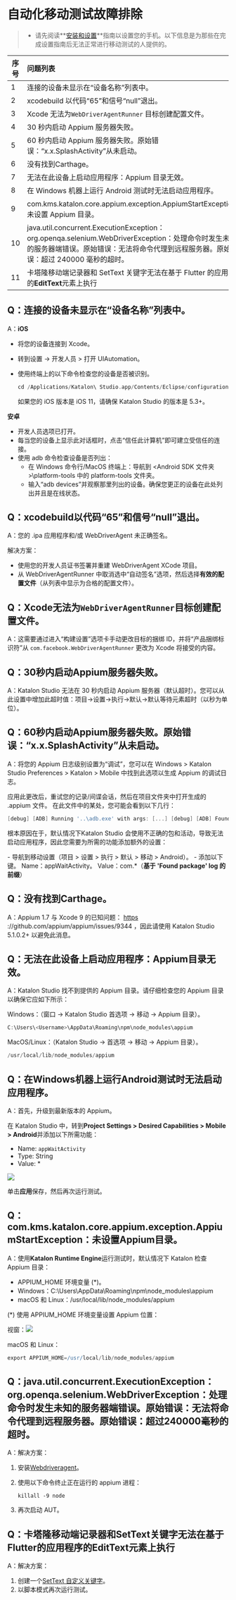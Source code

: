 # 自动化移动测试故障排除

   > - 请先阅读**[安装和设置](https://docs.katalon.com/display/KD/Before+You+Start)**指南以设置您的手机。以下信息是为那些在完成设置指南后无法正常进行移动测试的人提供的。

| 序号 | 问题列表                                                     |
| ------ | :-------------------------------------------------------- |
| 1    | 连接的设备未显示在“设备名称”列表中。                         |
| 2    | xcodebuild 以代码“65”和信号“null”退出。                      |
| 3    | Xcode 无法为`WebDriverAgentRunner` 目标创建配置文件。        |
| 4    | 30 秒内启动 Appium 服务器失败。                              |
| 5    | 60 秒内启动 Appium 服务器失败。原始错误：“x.x.SplashActivity”从未启动。 |
| 6    | 没有找到Carthage。                                     |
| 7    | 无法在此设备上启动应用程序：Appium 目录无效。                |
| 8    | 在 Windows 机器上运行 Android 测试时无法启动应用程序。       |
| 9    | com.kms.katalon.core.appium.exception.AppiumStartException：未设置 Appium 目录。 |
| 10   | java.util.concurrent.ExecutionException：org.openqa.selenium.WebDriverException：处理命令时发生未知的服务器端错误。原始错误：无法将命令代理到远程服务器。原始错误：超过 240000 毫秒的超时。 |
| 11   | 卡塔隆移动端记录器和 SetText 关键字无法在基于 Flutter 的应用程序的**EditText**元素上执行 |

## Q：连接的设备未显示在“设备名称”列表中。
A：**iOS**

- 将您的设备连接到 Xcode。

- 转到设置 -> 开发人员 > 打开 UIAutomation。

- 使用终端上的以下命令检查您的设备是否被识别。

  ```groovy
  cd /Applications/Katalon\ Studio.app/Contents/Eclipse/configuration/resources/tools/imobiledevice  idevice_id -l
  ```

  如果您的 iOS 版本是 iOS 11，请确保 Katalon Studio 的版本是 5.3+。

**安卓**

- 开发人员选项已打开。
- 每当您的设备上显示此对话框时，点击“信任此计算机”即可建立受信任的连接。
- 使用 adb 命令检查设备是否列出：
  - 在 Windows 命令行/MacOS 终端上：导航到 <Android SDK 文件夹>\platform-tools 中的 platform-tools 文件夹。
  - 输入“adb devices”并观察那里列出的设备。确保您更正的设备在此处列出并且是在线状态。 

## Q：xcodebuild以代码“65”和信号“null”退出。
A：您的 .ipa 应用程序和/或 WebDriverAgent 未正确签名。

解决方案：

- 使用您的开发人员证书签署并重建 WebDriverAgent XCode 项目。
- 从 WebDriverAgentRunner 中取消选中“自动签名”选项，然后选择**有效的配置文件**（从列表中显示为合格的配置文件）。

## Q：Xcode无法为`WebDriverAgentRunner`目标创建配置文件。
A：这需要通过进入“构建设置”选项卡手动更改目标的捆绑 ID，并将“产品捆绑标识符”从 `com.facebook.WebDriverAgentRunner` 更改为 Xcode 将接受的内容。
## Q：30秒内启动Appium服务器失败。
A：Katalon Studio 无法在 30 秒内启动 Appium 服务器（默认超时）。您可以从此设置中增加此超时值：项目→设置→执行→默认→默认等待元素超时（以秒为单位）。
## Q：60秒内启动Appium服务器失败。原始错误：“x.x.SplashActivity”从未启动。
A：将您的 Appium 日志级别设置为“调试”，您可以在 Windows > Katalon Studio Preferences > Katalon > Mobile 中找到此选项以生成 Appium 的调试日志。

应用此更改后，重试您的记录/间谍会话，然后在项目文件夹中打开生成的 .appium 文件。 
在此文件中的某处，您可能会看到以下几行： 

```groovy
[debug] [ADB] Running '..\adb.exe' with args: [...] [debug] [ADB] Found package: 'com.abc.def.xyz' and fully qualified activity name : 'com.egh.jik' [debug] [ADB] Incorrect package and activity. Retrying.
```

 

根本原因在于，默认情况下Katalon Studio 会使用不正确的包和活动，导致无法启动应用程序，因此您需要为所需的功能添加额外的设置： 

 \- 导航到移动设置（项目 > 设置 > 执行 > 默认 > 移动 > Android）。 
 \- 添加以下键。
  Name：appWaitActivity。 
  Value：com.*（**基于 'Found package' log 的前缀**）

## Q：没有找到Carthage。
A：Appium 1.7 与 Xcode 9 的已知问题： [https](https://github.com/appium/appium/issues/9344) ://github.com/appium/appium/issues/9344 ，因此请使用 Katalon Studio 5.1.0.2+ 以避免此消息。
## Q：无法在此设备上启动应用程序：Appium目录无效。
A：Katalon Studio 找不到提供的 Appium 目录。请仔细检查您的 Appium 目录以确保它应如下所示：

Windows：（窗口 → Katalon Studio 首选项 → 移动 → Appium 目录）。

```groovy
C:\Users\<Username>\AppData\Roaming\npm\node_modules\appium
```

MacOS/Linux：（Katalon Studio → 首选项 → 移动 → Appium 目录）。

```groovy
/usr/local/lib/node_modules/appium
```

## Q：在Windows机器上运行Android测试时无法启动应用程序。
A：首先，升级到最新版本的 Appium。

在 Katalon Studio 中，转到**Project Settings > Desired Capabilities > Mobile > Android**并添加以下所需功能：

- Name: `appWaitActivity`
- Type: String
- Value: *

![](../img/zs/img-016-01.png)

单击**应用**保存，然后再次运行测试。

## Q：com.kms.katalon.core.appium.exception.AppiumStartException：未设置Appium目录。
A：使用**Katalon Runtime Engine**运行测试时，默认情况下 Katalon 检查 Appium 目录：
- APPIUM_HOME 环境变量 (*)。
- Windows：C:\Users\AppData\Roaming\npm\node_modules\appium
- macOS 和 Linux：/usr/local/lib/node_modules/appium

(*) 使用 APPIUM_HOME 环境变量设置 Appium 位置：

视窗：![](../img/zs/img-016-02.png)

macOS 和 Linux：

```groovy
export APPIUM_HOME=/usr/local/lib/node_modules/appium
```

## Q：java.util.concurrent.ExecutionException：org.openqa.selenium.WebDriverException：处理命令时发生未知的服务器端错误。原始错误：无法将命令代理到远程服务器。原始错误：超过240000毫秒的超时。
A：解决方案：

1. 安装[Webdriveragent](https://docs.katalon.com/katalon-studio/docs/installing-webdriveragent-for-ios-devices.html)。

2. 使用以下命令终止正在运行的 appium 进程：

   ```
   killall -9 node
   ```

3. 再次启动 AUT。

## Q：卡塔隆移动端记录器和SetText关键字无法在基于Flutter的应用程序的**EditText**元素上执行

A：解决方案：

1. 创建一个[SetText 自定义关键字](https://docs.katalon.com/katalon-studio/docs/flutter-based-application-testing.html)。
2. 以脚本模式再次运行测试。
